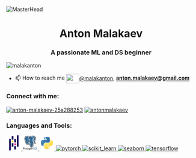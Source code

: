 ![MasterHead](https://www.sas.com/en_us/insights/analytics/machine-learning/_jcr_content/par/styledcontainer_31e3/image.img.jpg/1457718474756.jpg)

<h1 align="center">Anton Malakaev</h1>
<h3 align="center">A passionate ML and DS beginner</h3>

<p align="left"> <img src="https://komarev.com/ghpvc/?username=malakanton&label=Profile%20views&color=0e75b6&style=flat" alt="malakanton" /> </p>

- 📫 How to reach me <a href="https://t.me/malakanton" target="balnk"><img align="center" src="https://download.logo.wine/logo/Telegram_(software)/Telegram_(software)-Logo.wine.png" height="25" width="35" />@malakanton</a>, **anton.malakaev@gmail.com**

<h3 align="left">Connect with me:</h3>
<p align="left">
<a href="https://linkedin.com/in/anton-malakaev-25a288253" target="blank"><img align="center" src="https://raw.githubusercontent.com/rahuldkjain/github-profile-readme-generator/master/src/images/icons/Social/linked-in-alt.svg" alt="anton-malakaev-25a288253" height="30" width="40" /></a>
<a href="https://kaggle.com/antonmalakaev" target="blank"><img align="center" src="https://raw.githubusercontent.com/rahuldkjain/github-profile-readme-generator/master/src/images/icons/Social/kaggle.svg" alt="antonmalakaev" height="30" width="40" /></a>

</p>

<h3 align="left">Languages and Tools:</h3>
<p align="left"> <a href="https://pandas.pydata.org/" target="_blank" rel="noreferrer"> <img src="https://raw.githubusercontent.com/devicons/devicon/2ae2a900d2f041da66e950e4d48052658d850630/icons/pandas/pandas-original.svg" alt="pandas" width="40" height="40"/> </a> <a href="https://www.postgresql.org" target="_blank" rel="noreferrer"> <img src="https://raw.githubusercontent.com/devicons/devicon/master/icons/postgresql/postgresql-original-wordmark.svg" alt="postgresql" width="40" height="40"/> </a> <a href="https://www.python.org" target="_blank" rel="noreferrer"> <img src="https://raw.githubusercontent.com/devicons/devicon/master/icons/python/python-original.svg" alt="python" width="40" height="40"/> </a> <a href="https://pytorch.org/" target="_blank" rel="noreferrer"> <img src="https://www.vectorlogo.zone/logos/pytorch/pytorch-icon.svg" alt="pytorch" width="40" height="40"/> </a> <a href="https://scikit-learn.org/" target="_blank" rel="noreferrer"> <img src="https://upload.wikimedia.org/wikipedia/commons/0/05/Scikit_learn_logo_small.svg" alt="scikit_learn" width="40" height="40"/> </a> <a href="https://seaborn.pydata.org/" target="_blank" rel="noreferrer"> <img src="https://seaborn.pydata.org/_images/logo-mark-lightbg.svg" alt="seaborn" width="40" height="40"/> </a> <a href="https://www.tensorflow.org" target="_blank" rel="noreferrer"> <img src="https://www.vectorlogo.zone/logos/tensorflow/tensorflow-icon.svg" alt="tensorflow" width="40" height="40"/> </a> </p>
